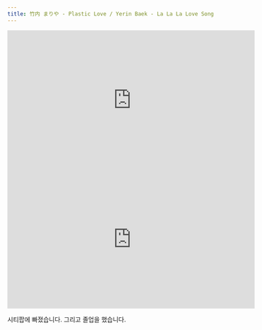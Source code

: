 ```yaml
---
title: 竹内 まりや - Plastic Love / Yerin Baek - La La La Love Song
---
```


<iframe width="560" height="315" src="https://www.youtube.com/embed/3bNITQR4Uso" frameborder="0" allow="autoplay; encrypted-media" allowfullscreen></iframe>

<iframe width="560" height="315" src="https://www.youtube.com/embed/dnOi1PwmgG4" frameborder="0" allow="autoplay; encrypted-media" allowfullscreen></iframe>

시티팝에 빠졌습니다.
그리고 졸업을 했습니다.
